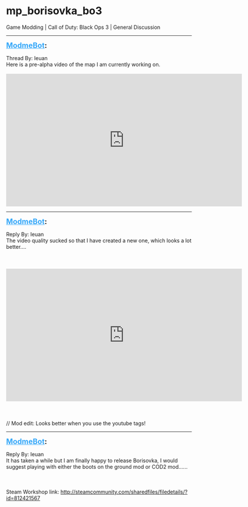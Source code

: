 # mp_borisovka_bo3
Game Modding | Call of Duty: Black Ops 3 | General Discussion

---
<strong style="font-size: 1.4em;"><span style="text-decoration: underline;text-decoration-color: #34a7f9;"><span style="color:#34a7f9;">ModmeBot</span></span>:</strong>

<p>Thread By: Ieuan<br />Here is a pre-alpha video of the map I am currently working on.<br /><br /><iframe type="text/html" width="640" height="360" src="https://www.youtube.com/embed/zo8D6UKHg18" frameborder="0"></iframe></p>

---
<strong style="font-size: 1.4em;"><span style="text-decoration: underline;text-decoration-color: #34a7f9;"><span style="color:#34a7f9;">ModmeBot</span></span>:</strong>

<p>Reply By: Ieuan<br />The video quality sucked so that I have created a new one, which looks a lot better....<br /><br /><br /><br /><iframe type="text/html" width="640" height="360" src="https://www.youtube.com/embed/MV1RzEiI_0s" frameborder="0"></iframe><br /><br /><br /><br />// Mod edit: Looks better when you use the youtube tags!</p>

---
<strong style="font-size: 1.4em;"><span style="text-decoration: underline;text-decoration-color: #34a7f9;"><span style="color:#34a7f9;">ModmeBot</span></span>:</strong>

<p>Reply By: Ieuan<br />It has taken a while but I am finally happy to release Borisovka, I would suggest playing with either the boots on the ground mod or COD2 mod......<br /><br /><br /><br />Steam Workshop link: <a href="http://steamcommunity.com/sharedfiles/filedetails/?id=812421567">http://steamcommunity.com/sharedfiles/filedetails/?id=812421567</a></p>
